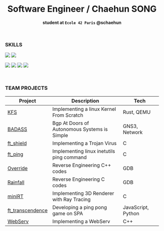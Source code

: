 <div align="center">
	<h1>Software Engineer / Chaehun SONG</h1>
	<p><b>student at <code>Ecole 42 Paris</code> @schaehun</b></p>
</div>

<p>&nbsp</p>

### SKILLS

![](https://img.shields.io/badge/Docker-2CA5E0?style=for-the-badge&logo=docker&logoColor=white)
![](https://img.shields.io/badge/Linux-FCC624?style=for-the-badge&logo=linux&logoColor=black)

![](https://img.shields.io/badge/C-00599C?style=for-the-badge&logo=c&logoColor=white)
![](https://img.shields.io/badge/C%2B%2B-00599C?style=for-the-badge&logo=c%2B%2B&logoColor=white)
![](https://img.shields.io/badge/JavaScript-323330?style=for-the-badge&logo=javascript&logoColor=F7DF1E)
![](https://img.shields.io/badge/Rust-black?style=for-the-badge&logo=rust&logoColor=#E57324)

<p>&nbsp</p>

### TEAM PROJECTS

| Project | Description | Tech |
| ----- | ----- | ----- |
| [KFS](https://github.com/PfClaKr/Ecole42Paris_KFS) | Implementing a linux Kernel From Scratch | Rust, QEMU |
| [BADASS](https://github.com/PfClaKr/Ecole42Paris_BADASS) | Bgp At Doors of Autonomous Systems is Simple | GNS3, Network |
| [ft_shield](https://github.com/PfClaKr/Ecole42Paris_ft_shield) | Implementing a Trojan Virus | C |
| [ft_ping](https://github.com/PfClaKr/Ecole42Paris_Override) | Implementing linux inetutils ping command | C |
| [Override](https://github.com/PfClaKr/Ecole42Paris_Override) | Reverse Engineering C++ codes | GDB |
| [Rainfall](https://github.com/PfClaKr/Ecole42Paris_Rainfall) | Reverse Engineering C codes | GDB |
| [miniRT](https://github.com/PfClaKr/Ecole42Paris_miniRT) | Implementing 3D Renderer with Ray Tracing | C |
| [ft_transcendence](https://github.com/sleepychloe/ft_transcendance) | Developing a ping pong game on SPA | JavaScript, Python |
| [WebServ](https://github.com/PfClaKr/Ecole42Paris_Webserv) | Implementing a WebServ | C++ |



<!-- ![](https://img.shields.io/badge/LinkedIn-0077B5?style=for-the-badge&logo=linkedin&logoColor=white)
![](https://img.shields.io/badge/GitHub-100000?style=for-the-badge&logo=github&logoColor=white)
![](https://img.shields.io/badge/Slack-4A154B?style=for-the-badge&logo=slack&logoColor=white)

![](https://img.shields.io/badge/GNU%20Bash-4EAA25?style=for-the-badge&logo=GNU%20Bash&logoColor=white) -->

<!-- [![schaehun's 42 stats](https://badge.nimon.fr/api/v2/cmanoo5y34891101p84lyme5mc/stats?cursusId=21&coalitionId=47)](https://github.com/Nimon77/badge42) -->

<!--
**Song42/Song42** is a ✨ _special_ ✨ repository because its `README.md` (this file) appears on your GitHub profile.

Here are some ideas to get you started:

- 🔭 I’m currently working on ...
- 🌱 I’m currently learning ...
- 👯 I’m looking to collaborate on ...
- 🤔 I’m looking for help with ...
- 💬 Ask me about ...
- 📫 How to reach me: ...
- 😄 Pronouns: ...
- ⚡ Fun fact: ...
-->
